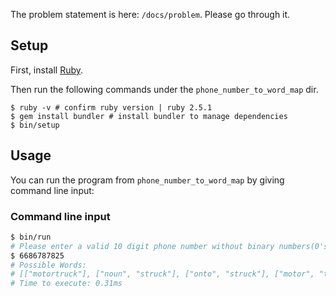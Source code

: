 The problem statement is here: `/docs/problem`. Please go through it.

## Setup

First, install [Ruby](https://www.ruby-lang.org/en/documentation/installation/). 

Then run the following commands under the `phone_number_to_word_map` dir.

```
$ ruby -v # confirm ruby version | ruby 2.5.1
$ gem install bundler # install bundler to manage dependencies
$ bin/setup

```

## Usage

You can run the program from `phone_number_to_word_map` by giving command line input:

### Command line input
```sh
$ bin/run
# Please enter a valid 10 digit phone number without binary numbers(0's and 1's):
$ 6686787825
# Possible Words:
# [["motortruck"], ["noun", "struck"], ["onto", "struck"], ["motor", "truck"], ["motor", "usual"], ["nouns", "truck"], ["nouns", "usual"]]
# Time to execute: 0.31ms

```